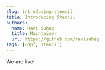 ```yaml
---
slug: introducing-stencil
title: Introducing Stencil
authors:
  name: Ravi Suhag
  title: Maintainer
  url: https://github.com/ravisuhag
tags: [odpf, stencil]
---
```


We are live!
